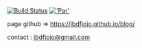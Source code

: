
[![Build Status](https://travis-ci.org/pothibo/ecrire.svg?branch=master)](http://jbdfjojo.esy.es/index.php)
[!['Par'](https://img.shields.io/badge/by-jbdfjojo-blue.svg)](http://jbdfjojo.esy.es/index.php)

page github => https://jbdfjojo.github.io/blog/

contact : jbdfjojo@gmail.com
 